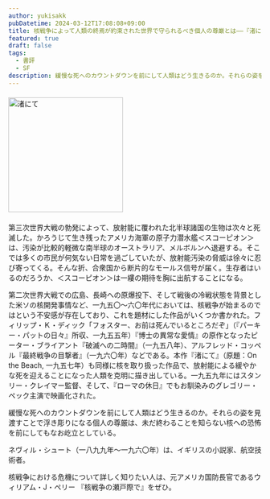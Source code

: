 ```yaml
---
author: yukisakk
pubDatetime: 2024-03-12T17:08:08+09:00
title: 核戦争によって人類の終焉が約束された世界で守られるべき個人の尊厳とは——『渚にて』
featured: true
draft: false
tags:
  - 書評
  - SF
description: 緩慢な死へのカウントダウンを前にして人類はどう生きるのか。それらの姿を見渡すことで浮き彫りになる個人の尊厳は、未だ終わることを知らない核への恐怖を前にしてもなお屹立としている。
---
```


<div style="margin: 20px 0">
<a href="https://www.amazon.co.jp/dp/4488616038/ref=nosim?tag=revbooks03-22" class="inline-block" style="margin: 0; padding: 0; border-width: 0;">     
<img src="https://images-na.ssl-images-amazon.com/images/P/4488616038.09.LZZZZZZZ.jpg" alt="渚にて" style="width: 228px; height: auto; border-radius: 0; margin: 0; padding: 0;"> 
</a>
</div>

第三次世界大戦の勃発によって、放射能に覆われた北半球諸国の生物は次々と死滅した。かろうじて生き残ったアメリカ海軍の原子力潜水艦＜スコーピオン＞は、汚染が比較的軽微な南半球のオーストラリア、メルボルンへ退避する。そこでは多くの市民が何気ない日常を過ごしていたが、放射能汚染の脅威は徐々に忍び寄ってくる。そんな折、合衆国から断片的なモールス信号が届く。生存者はいるのだろうか、＜スコーピオン＞は一縷の期待を胸に出航することになる。

第二次世界大戦での広島、長崎への原爆投下、そして戦後の冷戦状態を背景とした米ソの核開発事情など、一九五〇〜六〇年代においては、核戦争が始まるのではという不安感が存在しており、これを題材にした作品がいくつか書かれた。フィリップ・Ｋ・ディック「フォスター、お前は死んでいるところだぞ」（『パーキー・パットの日々』所収、一九五五年）『博士の異常な愛情』の原作となったピーター・ブライアント『破滅への二時間』（一九五八年）、アルフレッド・コッペル『最終戦争の目撃者』（一九六〇年）などである。本作『渚にて』（原題：On the Beach, 一九五七年）も同様に核を取り扱った作品で、放射能による緩やかな死を迎えることになった人類を克明に描き出している。一九五九年にはスタンリー・クレイマー監督、そして、『ローマの休日』でもお馴染みのグレゴリー・ペック主演で映画化された。

緩慢な死へのカウントダウンを前にして人類はどう生きるのか。それらの姿を見渡すことで浮き彫りになる個人の尊厳は、未だ終わることを知らない核への恐怖を前にしてもなお屹立としている。

ネヴィル・シュート（一八九九年〜一九六〇年）は、イギリスの小説家、航空技術者。

核戦争における危機について詳しく知りたい人は、元アメリカ国防長官であるウィリアム・J・ペリー 『核戦争の瀬戸際で』をぜひ。
